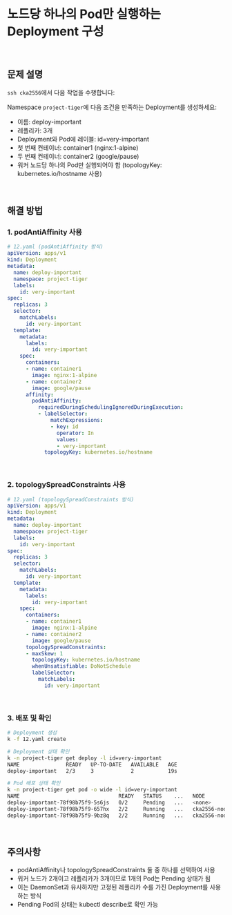 # 노드당 하나의 Pod만 실행하는 Deployment 구성

<br/>

## 문제 설명
`ssh cka2556`에서 다음 작업을 수행합니다:

Namespace `project-tiger`에 다음 조건을 만족하는 Deployment를 생성하세요:
- 이름: deploy-important
- 레플리카: 3개
- Deployment와 Pod에 레이블: id=very-important
- 첫 번째 컨테이너: container1 (nginx:1-alpine)
- 두 번째 컨테이너: container2 (google/pause)
- 워커 노드당 하나의 Pod만 실행되어야 함 (topologyKey: kubernetes.io/hostname 사용)

<br/>

## 해결 방법

### 1. podAntiAffinity 사용
```yaml
# 12.yaml (podAntiAffinity 방식)
apiVersion: apps/v1
kind: Deployment
metadata:
  name: deploy-important
  namespace: project-tiger
  labels:
    id: very-important
spec:
  replicas: 3
  selector:
    matchLabels:
      id: very-important
  template:
    metadata:
      labels:
        id: very-important
    spec:
      containers:
      - name: container1
        image: nginx:1-alpine
      - name: container2
        image: google/pause
      affinity:
        podAntiAffinity:
          requiredDuringSchedulingIgnoredDuringExecution:
          - labelSelector:
              matchExpressions:
              - key: id
                operator: In
                values:
                - very-important
            topologyKey: kubernetes.io/hostname
```

<br/>

### 2. topologySpreadConstraints 사용
```yaml
# 12.yaml (topologySpreadConstraints 방식)
apiVersion: apps/v1
kind: Deployment
metadata:
  name: deploy-important
  namespace: project-tiger
  labels:
    id: very-important
spec:
  replicas: 3
  selector:
    matchLabels:
      id: very-important
  template:
    metadata:
      labels:
        id: very-important
    spec:
      containers:
      - name: container1
        image: nginx:1-alpine
      - name: container2
        image: google/pause
      topologySpreadConstraints:
      - maxSkew: 1
        topologyKey: kubernetes.io/hostname
        whenUnsatisfiable: DoNotSchedule
        labelSelector:
          matchLabels:
            id: very-important
```

<br/>

### 3. 배포 및 확인
```bash
# Deployment 생성
k -f 12.yaml create

# Deployment 상태 확인
k -n project-tiger get deploy -l id=very-important
NAME               READY   UP-TO-DATE   AVAILABLE   AGE
deploy-important   2/3     3            2           19s

# Pod 배포 상태 확인
k -n project-tiger get pod -o wide -l id=very-important
NAME                                READY   STATUS    ...   NODE
deploy-important-78f98b75f9-5s6js   0/2     Pending   ...   <none>
deploy-important-78f98b75f9-657hx   2/2     Running   ...   cka2556-node1
deploy-important-78f98b75f9-9bz8q   2/2     Running   ...   cka2556-node2
```

<br/>

## 주의사항
- podAntiAffinity나 topologySpreadConstraints 둘 중 하나를 선택하여 사용
- 워커 노드가 2개이고 레플리카가 3개이므로 1개의 Pod는 Pending 상태가 됨
- 이는 DaemonSet과 유사하지만 고정된 레플리카 수를 가진 Deployment를 사용하는 방식
- Pending Pod의 상태는 kubectl describe로 확인 가능
